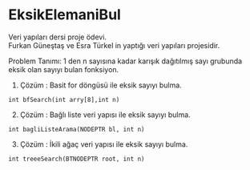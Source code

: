 # EksikElemaniBul
Veri yapıları dersi proje ödevi.</br>
Furkan Güneştaş ve Esra Türkel in yaptığı veri yapıları projesidir.

Problem Tanımı:
1 den n sayısına kadar karışık dağıtılmış sayı grubunda eksik olan sayıyı bulan fonksiyon.


1. Çözüm : Basit for döngüsü ile eksik sayıyı bulma.
```
int bfSearch(int arry[8],int n)
```

2. Çözüm : Bağlı liste veri yapısı ile eksik sayıyı bulma.
```
int bagliListeArama(NODEPTR bl, int n)
```

3. Çözüm : İkili ağaç veri yapısı ile eksik sayıyı bulma. 
```
int treeeSearch(BTNODEPTR root, int n)
```
